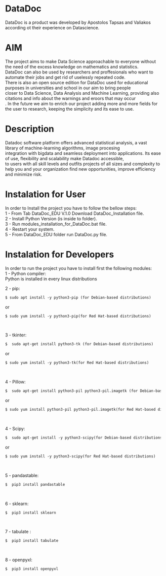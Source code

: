 # DataDoc
DataDoc is a product was developed by Apostolos Tapsas and Valiakos according ot their experience on Datascience.
# AIM
The project aims to make Data Science approachable to everyone without the need of the excess knowledge on mathematics and statistics. <br>
DataDoc can also be used by researchers and proffesionals who want to automate their jobs and get rid of uselessly repeated code. <br>
There is also an open source edition for DataDoc used for educational purposes in universities and school in our aim to bring people <br>closer to Data Science, Data Analysis and Machine Learning, providing also citations and info about the warnings and eroors that may occur<br>. In the future we aim to enrich our project adding more and more fields for the user to research, keeping the simplicity and its ease to use. 

# Description
 Datadoc software platform offers advanced statistical analysis, a vast library of machine-learning algorithms, image procesing <br>
 integration with bigdata and seamless deployment into applications. Its ease of use, flexibility and scalability make Datadoc accessible,<br>
 to users with all skill levels and outfits projects of all sizes and complexity to help you and your organization find new opportunities, improve efficiency and minimize risk.<br>

# Instalation for User
In order to Install the project you have to follow the bellow steps:<br />
1 - From Tab DataDoc_EDU V.1.0 Download DataDoc_Installation file. <br />
2 - Install Python Version (is inside to folder). <br />
3 - Run modules_installation_for_DataDoc.bat file. <br />
4 - Restart your system. <br />
5 - From DataDoc_EDU folder run DataDoc.py file. <br /> 

# Instalation for Developers
In order to run the project you have to install first the following modules:<br />
1 - Python compiler: <br /> 
Python is installed in every linux distributions

2 - pip: <br /> 
```diff
$ sudo apt install -y python3-pip (for Debian-based distributions)
```
or <br />
```diff
$ sudo yum install -y python3-pip(for Red Hat-based distributions) 
```
<br />

3 - tkinter: <br /> 
```diff
$  sudo apt-get install python3-tk (for Debian-based distributions) 
```
or <br />
```diff
$ sudo yum install -y python3-tk(for Red Hat-based distributions) 
```
<br />

4 - Pillow: <br /> 
```diff
$  sudo apt-get install python3-pil python3-pil.imagetk (for Debian-based distributions) 
```
or <br />
```diff
$ sudo yum install python3-pil python3-pil.imagetk(for Red Hat-based distributions) 
```
<br />

4 - Scipy: <br /> 
```diff
$  sudo apt-get install -y python3-scipy(for Debian-based distributions) 
```
or <br />
```diff
$ sudo yum install -y python3-scipy(for Red Hat-based distributions) 
```
<br />

5 - pandastable: <br /> 
```diff
$  pip3 install pandastable
```
<br />

6 - sklearn: <br /> 
```diff
$  pip3 install sklearn
```
<br />

7 - tabulate : <br /> 
```diff
$  pip3 install tabulate 
```
<br />

8 - openpyxl: <br /> 
```diff
$  pip3 install openpyxl
```
<br />

